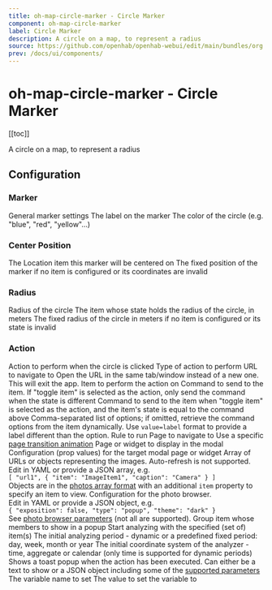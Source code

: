 ```yaml
---
title: oh-map-circle-marker - Circle Marker
component: oh-map-circle-marker
label: Circle Marker
description: A circle on a map, to represent a radius
source: https://github.com/openhab/openhab-webui/edit/main/bundles/org.openhab.ui/doc/components/oh-map-circle-marker.md
prev: /docs/ui/components/
---
```


# oh-map-circle-marker - Circle Marker

<!-- Put a screenshot here if relevant:
![](./images/oh-map-circle-marker/header.jpg)
-->

[[toc]]

<!-- Note: you can overwrite the definition-provided description and add your own intro/additional sections instead -->
<!-- DO NOT REMOVE the following comments if you intend to keep the definition-provided description -->
<!-- GENERATED componentDescription -->
A circle on a map, to represent a radius
<!-- GENERATED /componentDescription -->

## Configuration

<!-- DO NOT REMOVE the following comments -->
<!-- GENERATED props -->
### Marker
<div class="props">
<PropGroup name="marker" label="Marker">
  General marker settings
<PropBlock type="TEXT" name="label" label="Label">
  <PropDescription>
    The label on the marker
  </PropDescription>
</PropBlock>
<PropBlock type="TEXT" name="color" label="Circle color">
  <PropDescription>
    The color of the circle (e.g. "blue", "red", "yellow"...)
  </PropDescription>
</PropBlock>
</PropGroup>
</div>

### Center Position
<div class="props">
<PropGroup name="position" label="Center Position">
<PropBlock type="TEXT" name="item" label="Item" context="item">
  <PropDescription>
    The Location item this marker will be centered on
  </PropDescription>
</PropBlock>
<PropBlock type="TEXT" name="location" label="Fixed location" context="location">
  <PropDescription>
    The fixed position of the marker if no item is configured or its coordinates are invalid
  </PropDescription>
</PropBlock>
</PropGroup>
</div>

### Radius
<div class="props">
<PropGroup name="radius" label="Radius">
  Radius of the circle
<PropBlock type="TEXT" name="radiusItem" label="Radius Item" context="item">
  <PropDescription>
    The item whose state holds the radius of the circle, in meters
  </PropDescription>
</PropBlock>
<PropBlock type="DECIMAL" name="radius" label="Fixed radius">
  <PropDescription>
    The fixed radius of the circle in meters if no item is configured or its state is invalid
  </PropDescription>
</PropBlock>
</PropGroup>
</div>

### Action
<div class="props">
<PropGroup name="actions" label="Action">
  Action to perform when the circle is clicked
<PropBlock type="TEXT" name="action" label="Action">
  <PropDescription>
    Type of action to perform
  </PropDescription>
  <PropOptions>
    <PropOption value="navigate" label="Navigate to page" />
    <PropOption value="command" label="Send command" />
    <PropOption value="toggle" label="Toggle item" />
    <PropOption value="options" label="Command options" />
    <PropOption value="rule" label="Run rule" />
    <PropOption value="popup" label="Open popup" />
    <PropOption value="popover" label="Open popover" />
    <PropOption value="sheet" label="Open sheet" />
    <PropOption value="photos" label="Open photo browser" />
    <PropOption value="group" label="Group details" />
    <PropOption value="analyzer" label="Analyze item(s)" />
    <PropOption value="url" label="External URL" />
    <PropOption value="variable" label="Set Variable" />
  </PropOptions>
</PropBlock>
<PropBlock type="TEXT" name="actionUrl" label="Action URL" context="url">
  <PropDescription>
    URL to navigate to
  </PropDescription>
</PropBlock>
<PropBlock type="BOOLEAN" name="actionUrlSameWindow" label="Open in same tab/window">
  <PropDescription>
    Open the URL in the same tab/window instead of a new one. This will exit the app.
  </PropDescription>
</PropBlock>
<PropBlock type="TEXT" name="actionItem" label="Action Item" context="item">
  <PropDescription>
    Item to perform the action on
  </PropDescription>
</PropBlock>
<PropBlock type="TEXT" name="actionCommand" label="Action Command">
  <PropDescription>
    Command to send to the item. If "toggle item" is selected as the action, only send the command when the state is different
  </PropDescription>
</PropBlock>
<PropBlock type="TEXT" name="actionCommandAlt" label="Action Toggle Command">
  <PropDescription>
    Command to send to the item when "toggle item" is selected as the action, and the item's state is equal to the command above
  </PropDescription>
</PropBlock>
<PropBlock type="TEXT" name="actionOptions" label="Command Options">
  <PropDescription>
    Comma-separated list of options; if omitted, retrieve the command options from the item dynamically. Use <code>value=label</code> format to provide a label different than the option.
  </PropDescription>
</PropBlock>
<PropBlock type="TEXT" name="actionRule" label="Rule" context="rule">
  <PropDescription>
    Rule to run
  </PropDescription>
</PropBlock>
<PropBlock type="TEXT" name="actionPage" label="Page" context="page">
  <PropDescription>
    Page to navigate to
  </PropDescription>
</PropBlock>
<PropBlock type="TEXT" name="actionPageTransition" label="Transition Effect">
  <PropDescription>
    Use a specific <a class="external text-color-blue" target="_blank" href="https://framework7.io/docs/view.html#custom-page-transitions">page transition animation</a>
  </PropDescription>
  <PropOptions>
    <PropOption value="f7-circle" label="Circle" />
    <PropOption value="f7-cover" label="Cover" />
    <PropOption value="f7-cover-v" label="Cover from bottom" />
    <PropOption value="f7-dive" label="Dive" />
    <PropOption value="f7-fade" label="Fade" />
    <PropOption value="f7-flip" label="Flip" />
    <PropOption value="f7-parallax" label="Parallax" />
    <PropOption value="f7-push" label="Push" />
  </PropOptions>
</PropBlock>
<PropBlock type="TEXT" name="actionModal" label="Modal Page or Widget" context="pagewidget">
  <PropDescription>
    Page or widget to display in the modal
  </PropDescription>
</PropBlock>
<PropBlock type="TEXT" name="actionModalConfig" label="Modal component configuration" context="props">
  <PropDescription>
    Configuration (prop values) for the target modal page or widget
  </PropDescription>
</PropBlock>
<PropBlock type="TEXT" name="actionPhotos" label="Images to show">
  <PropDescription>
    Array of URLs or objects representing the images. Auto-refresh is not supported.<br />Edit in YAML or provide a JSON array, e.g.<br /><code>[ "url1", { "item": "ImageItem1", "caption": "Camera" } ]</code><br />Objects are in the <a class="external text-color-blue" target="_blank" href="https://framework7.io/docs/photo-browser.html#photos-array">photos array format</a> with an additional <code>item</code> property to specify an item to view.
  </PropDescription>
</PropBlock>
<PropBlock type="TEXT" name="actionPhotoBrowserConfig" label="Photo browser configuration">
  <PropDescription>
    Configuration for the photo browser.<br />Edit in YAML or provide a JSON object, e.g.<br /><code>{ "exposition": false, "type": "popup", "theme": "dark" }</code><br /> See <a class="external text-color-blue" target="_blank" href="https://framework7.io/docs/photo-browser.html#photo-browser-parameters">photo browser parameters</a> (not all are supported).
  </PropDescription>
</PropBlock>
<PropBlock type="TEXT" name="actionGroupPopupItem" label="Group Popup Item" context="item">
  <PropDescription>
    Group item whose members to show in a popup
  </PropDescription>
</PropBlock>
<PropBlock type="TEXT" name="actionAnalyzerItems" label="Item(s) to Analyze" context="item">
  <PropDescription>
    Start analyzing with the specified (set of) item(s)
  </PropDescription>
</PropBlock>
<PropBlock type="TEXT" name="actionAnalyzerChartType" label="Chart Type">
  <PropDescription>
    The initial analyzing period - dynamic or a predefined fixed period: day, week, month or year
  </PropDescription>
  <PropOptions>
    <PropOption value="(empty)" label="Dynamic" />
    <PropOption value="day" label="Day" />
    <PropOption value="isoWeek" label="Week (starting on Mondays)" />
    <PropOption value="month" label="Month" />
    <PropOption value="year" label="Year" />
  </PropOptions>
</PropBlock>
<PropBlock type="TEXT" name="actionAnalyzerCoordSystem" label="Initial Coordinate System">
  <PropDescription>
    The initial coordinate system of the analyzer - time, aggregate or calendar (only time is supported for dynamic periods)
  </PropDescription>
  <PropOptions>
    <PropOption value="time" label="Time" />
    <PropOption value="aggregate" label="Aggregate" />
    <PropOption value="calendar" label="Calendar" />
  </PropOptions>
</PropBlock>
<PropBlock type="TEXT" name="actionFeedback" label="Action feedback">
  <PropDescription>
    Shows a toast popup when the action has been executed. Can either be a text to show or a JSON object including some of the <a class="external text-color-blue" target="_blank" href="https://framework7.io/docs/toast.html#toast-parameters">supported parameters</a>
  </PropDescription>
</PropBlock>
<PropBlock type="TEXT" name="actionVariable" label="Variable">
  <PropDescription>
    The variable name to set
  </PropDescription>
</PropBlock>
<PropBlock type="TEXT" name="actionVariableValue" label="Variable Value">
  <PropDescription>
    The value to set the variable to
  </PropDescription>
</PropBlock>
</PropGroup>
</div>


<!-- GENERATED /props -->

<!-- If applicable describe how properties are forwarded to a underlying component from Framework7, ECharts, etc.:
### Inherited Properties

-->

<!-- If applicable describe the slots recognized by the component and what they represent:
### Slots

#### `default`

The contents of the oh-map-circle-marker.

-->

<!-- Add as many examples as desired - put the YAML in a details container when it becomes too long (~150/200+ lines):
## Examples

### Example 1

![](./images/oh-map-circle-marker/example1.jpg)

```yaml
component: oh-map-circle-marker
config:
  prop1: value1
  prop2: value2
```

### Example 2

![](./images/oh-map-circle-marker/example2.jpg)

::: details YAML
```yaml
component: oh-map-circle-marker
config:
  prop1: value1
  prop2: value2
slots
```
:::

-->

<!-- Try to clean up URLs to the forum (https://community.openhab.org/t/<threadID>[/<postID>] should suffice)
## Community Resources

- [Community Post 1](https://community.openhab.org/t/12345)
- [Community Post 2](https://community.openhab.org/t/23456)
-->
